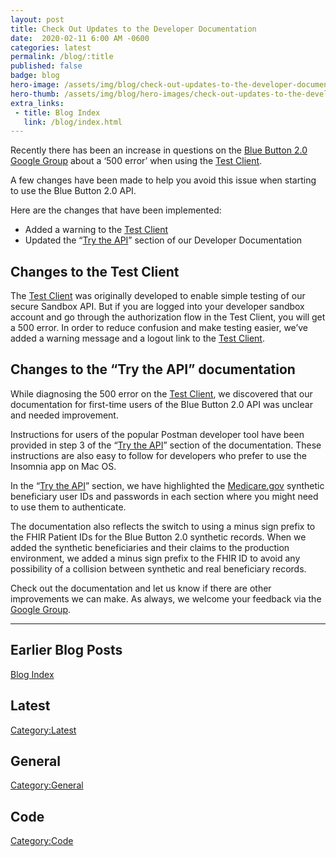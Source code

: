 ```yaml
---
layout: post
title: ­Check Out Updates to the Developer Documentation
date:  2020-02-11 6:00 AM -0600
categories: latest
permalink: /blog/:title
published: false
badge: blog
hero-image: /assets/img/blog/check-out-updates-to-the-developer-documentation.jpg
hero-thumb: /assets/img/blog/hero-images/check-out-updates-to-the-developer-documentation.jpg
extra_links:
 - title: Blog Index
   link: /blog/index.html
---
```


Recently there has been an increase in questions on the [Blue Button 2.0 Google Group](https://groups.google.com/forum/#!forum/Developer-group-for-cms-blue-button-api) about a ‘500 error’ when using the [Test Client](https://sandbox.bluebutton.cms.gov/testclient/).

A few changes have been made to help you avoid this issue when starting to use the Blue Button 2.0 API.

Here are the changes that have been implemented:
  - Added a warning to the [Test Client](https://sandbox.bluebutton.cms.gov/testclient/)
  - Updated the “[Try the API](https://bluebutton.cms.gov/developers/#try-the-api)” section of our Developer Documentation

## Changes to the Test Client

The [Test Client](https://sandbox.bluebutton.cms.gov/testclient/) was originally developed to enable simple testing of our secure Sandbox API. But if you are logged into your developer sandbox account and go through the authorization flow in the Test Client, you will get a 500 error. In order to reduce confusion and make testing easier, we’ve added a warning message and a logout link to the [Test Client](https://sandbox.bluebutton.cms.gov/testclient/).

## Changes to the “Try the API” documentation

While diagnosing the 500 error on the [Test Client](https://sandbox.bluebutton.cms.gov/testclient/), we discovered that our documentation for first-time users of the Blue Button 2.0 API was unclear and needed improvement.

Instructions for users of the popular Postman developer tool have been provided in step 3 of the “[Try the API](https://bluebutton.cms.gov/developers/#try-the-api)” section of the documentation. These instructions are also easy to follow for developers who prefer to use the Insomnia app on Mac OS.

In the “[Try the API](https://bluebutton.cms.gov/developers/#try-the-api)” section, we have highlighted the [Medicare.gov](http://medicare.gov/) synthetic beneficiary user IDs and passwords in each section where you might need to use them to authenticate.

The documentation also reflects the switch to using a minus sign prefix to the FHIR Patient IDs for the Blue Button 2.0 synthetic records. When we added the synthetic beneficiaries and their claims to the production environment, we added a minus sign prefix to the FHIR ID to avoid any possibility of a collision between synthetic and real beneficiary records.

Check out the documentation and let us know if there are other improvements we can make. As always, we welcome your feedback via the [Google Group](https://groups.google.com/forum/#!forum/Developer-group-for-cms-blue-button-api).

---
## Earlier Blog Posts

[Blog Index](/blog/)

## Latest
[Category:Latest](/blog/category/latest.html)

## General
[Category:General](/blog/category/general.html)

## Code
[Category:Code](/blog/category/code.html)
